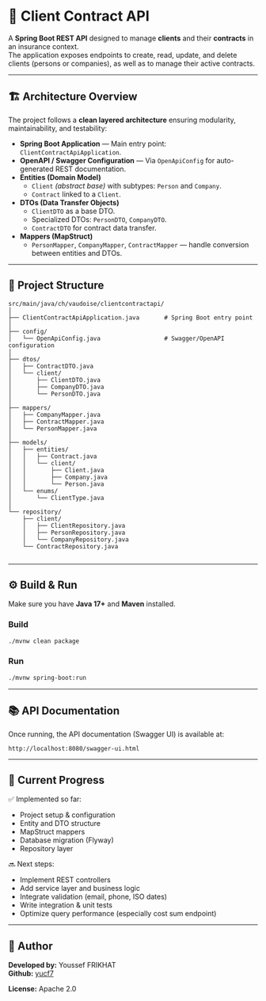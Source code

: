 # 🧩 Client Contract API

A **Spring Boot REST API** designed to manage **clients** and their **contracts** in an insurance context.  
The application exposes endpoints to create, read, update, and delete clients (persons or companies), as well as to manage their active contracts.

---

## 🏗️ Architecture Overview

The project follows a **clean layered architecture** ensuring modularity, maintainability, and testability:

- **Spring Boot Application** — Main entry point: `ClientContractApiApplication`.
- **OpenAPI / Swagger Configuration** — Via `OpenApiConfig` for auto-generated REST documentation.
- **Entities (Domain Model)**  
  - `Client` *(abstract base)* with subtypes: `Person` and `Company`.  
  - `Contract` linked to a `Client`.
- **DTOs (Data Transfer Objects)**  
  - `ClientDTO` as a base DTO.  
  - Specialized DTOs: `PersonDTO`, `CompanyDTO`.  
  - `ContractDTO` for contract data transfer.
- **Mappers (MapStruct)**  
  - `PersonMapper`, `CompanyMapper`, `ContractMapper` — handle conversion between entities and DTOs.

---

## 📁 Project Structure

```
src/main/java/ch/vaudoise/clientcontractapi/
│
├── ClientContractApiApplication.java       # Spring Boot entry point
│
├── config/
│   └── OpenApiConfig.java                  # Swagger/OpenAPI configuration
│
├── dtos/
│   ├── ContractDTO.java
│   └── client/
│       ├── ClientDTO.java
│       ├── CompanyDTO.java
│       └── PersonDTO.java
│
├── mappers/
│   ├── CompanyMapper.java
│   ├── ContractMapper.java
│   └── PersonMapper.java
│
├── models/
│   ├── entities/
│   │   ├── Contract.java
│   │   └── client/
│   │       ├── Client.java
│   │       ├── Company.java
│   │       └── Person.java
│   └── enums/
│       └── ClientType.java
│
└── repository/
    ├── client/
    │   ├── ClientRepository.java
    │   ├── PersonRepository.java
    │   └── CompanyRepository.java
    └── ContractRepository.java
     
```

---

## ⚙️ Build & Run

Make sure you have **Java 17+** and **Maven** installed.

### Build
```bash
./mvnw clean package
```

### Run
```bash
./mvnw spring-boot:run
```

---

## 📚 API Documentation

Once running, the API documentation (Swagger UI) is available at:

```
http://localhost:8080/swagger-ui.html
```

---

## 🚧 Current Progress

✅ Implemented so far:
- Project setup & configuration  
- Entity and DTO structure  
- MapStruct mappers  
- Database migration (Flyway)  
- Repository layer  

🔜 Next steps:
- Implement REST controllers  
- Add service layer and business logic  
- Integrate validation (email, phone, ISO dates)  
- Write integration & unit tests  
- Optimize query performance (especially cost sum endpoint)

---

## 👤 Author

**Developed by:** Youssef FRIKHAT  
**Github:** [yucf7](https://github.com/yucf7)

**License:** Apache 2.0
